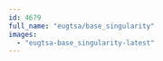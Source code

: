 ```yaml
---
id: 4679
full_name: "eugtsa/base_singularity"
images: 
  - "eugtsa-base_singularity-latest"
---
```

